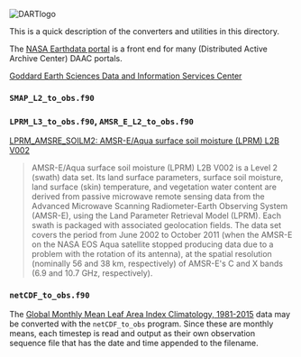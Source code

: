 ![DARTlogo](https://github.com/NCAR/DART/blob/Manhattan/docs/images/Dartboard7.png)

This is a quick description of the converters and utilities in this directory.

The [NASA Earthdata portal](https://earthdata.nasa.gov/)
is a front end for many (Distributed Active Archive Center) DAAC portals.

[Goddard Earth Sciences Data and Information Services Center](https://disc.gsfc.nasa.gov)

### `SMAP_L2_to_obs.f90`


### `LPRM_L3_to_obs.f90`, `AMSR_E_L2_to_obs.f90`

[LPRM_AMSRE_SOILM2: AMSR-E/Aqua surface soil moisture (LPRM) L2B V002](https://disc.gsfc.nasa.gov/datasets/LPRM_AMSRE_SOILM2_002/summary)

> AMSR-E/Aqua surface soil moisture (LPRM) L2B V002 is a Level 2 (swath) data set. 
> Its land surface parameters, surface soil moisture, land surface (skin) temperature, 
> and vegetation water content are derived from passive microwave remote sensing data from 
> the Advanced Microwave Scanning Radiometer-Earth Observing System (AMSR-E), using the 
> Land Parameter Retrieval Model (LPRM). Each swath is packaged with associated geolocation fields. 
> The data set covers the period from June 2002 to October 2011 (when the AMSR-E on the NASA EOS 
> Aqua satellite stopped producing data due to a problem with the rotation of its antenna), at the 
> spatial resolution (nominally 56 and 38 km, respectively) of AMSR-E's C and X bands (6.9 and 10.7 GHz, respectively).

### `netCDF_to_obs.f90`

The 
[Global Monthly Mean Leaf Area Index Climatology, 1981-2015](https://daac.ornl.gov/cgi-bin/dsviewer.pl?ds_id=1653)
data may be converted with the `netCDF_to_obs` program.   Since these are monthly means,
each timestep is read and output as their own observation sequence file that has the 
date and time appended to the filename. 


